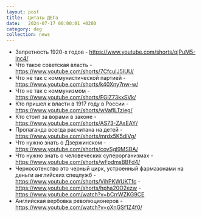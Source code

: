 ```yaml
---
layout: post
title:  Цитаты ДЕГа
date:   2024-07-17 00:00:01 +0200
category: deg
collection: news
---
```


- Запретность 1920-х годов - <https://www.youtube.com/shorts/qjPuM5-lnc4/>  
- Что такое советская власть - <https://www.youtube.com/shorts/7CfcuIJ5IUU/>  
- Что не так с коммунистической партией - <https://www.youtube.com/shorts/k40Xny7nw-w/>  
- Что не так с коммунизмом - <https://www.youtube.com/shorts/FGlZ73kxSVk/>  
- Кто пришел к власти в 1917 году в России - <https://www.youtube.com/shorts/wVaflLTzieg/>  
- Кто стоит за ворами в законе - <https://www.youtube.com/shorts/AS73-ZAsEAY/>  
- Пропаганда всегда расчитана на детей - <https://www.youtube.com/shorts/mrdx5K5diVg/>  
- Что нужно знать о Дзержинском - <https://www.youtube.com/shorts/covSgl9MSBA/>
- Что нужно знать о человеческих суперорганизмах - <https://www.youtube.com/shorts/wFpdmsBBFd4/>
- Черносотенство это черный цирк, устроенный фармазонами на деньги английских спецлужб - <https://www.youtube.com/shorts/VihPKWUKTfc> - <https://www.youtube.com/shorts/hpha20O2ezw> - <https://www.youtube.com/watch?v=bCrrWZKG9CE>
- Английская вербовка революционеров - <https://www.youtube.com/watch?v=oXnGSf1Z4f0/>

